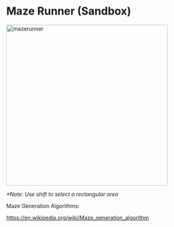 # Maze Runner (Sandbox)

<img width="424" alt="mazerunner" src="https://user-images.githubusercontent.com/34322384/44952216-5155e300-ae50-11e8-9476-76350de2d624.png">


_*Note: Use shift to select a rectangular area_




Maze Generation Algorithms:

https://en.wikipedia.org/wiki/Maze_generation_algorithm

